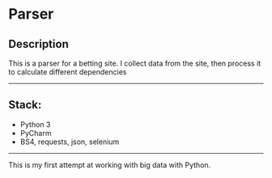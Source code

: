 # Parser

## Description
This is a parser for a betting site. I collect data from the site, then process it to calculate different dependencies
___

## Stack:
+ Python 3
+ PyCharm
+ BS4, requests, json, selenium
  
___

This is my first attempt at working with big data with Python.